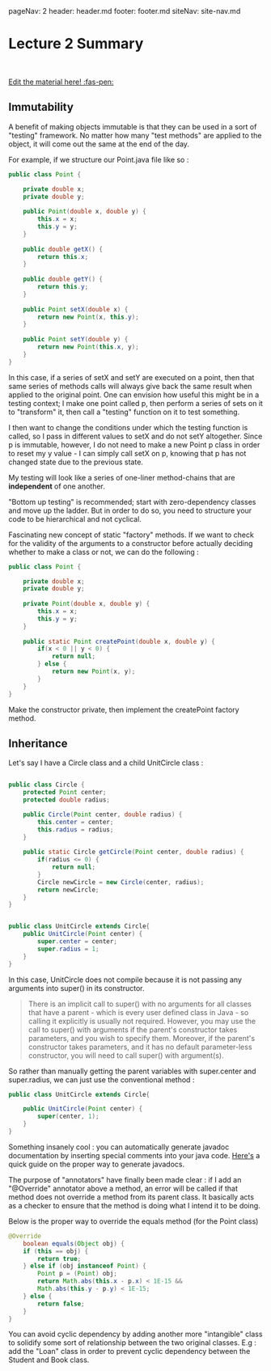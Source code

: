 <frontmatter>
  pageNav: 2
  header: header.md
  footer: footer.md
  siteNav: site-nav.md
</frontmatter>

<br> 

# Lecture 2 Summary
<br> 

<!-- DO NOT DELETE THIS LINK AND PLEASE WRITE BELOW THIS LINK-->
[Edit the material here! :fas-pen:](https://github.com/nus-cs2030/1920-s2/edit/master/contents/textbook/lecture02/summary/chapter-summary.md)
<!-- DO NOT DELETE THIS LINK AND PLEASE WRITE BELOW THIS LINK-->

## Immutability

A benefit of making objects immutable is that they can be used in a sort of "testing" framework. No matter how many "test methods" are 
applied to the object, it will come out the same at the end of the day. 

For example, if we structure our Point.java file like so :

```java
public class Point {

	private double x;
	private double y;
	
	public Point(double x, double y) {
		this.x = x;
		this.y = y;
	}
	
	public double getX() {
		return this.x;
	}
	
	public double getY() {
		return this.y;
	}
	
	public Point setX(double x) {
		return new Point(x, this.y);
	}
	
	public Point setY(double y) {
		return new Point(this.x, y);
	}
}
```
In this case, if a series of setX and setY are executed on a point, then that same series of methods calls will always give back
the same result when applied to the original point. One can envision how useful this might be in a testing context; I make one point
called p, then perform a series of sets on it to "transform" it, then call a "testing" function on it to test something.

I then want to change the conditions under which the testing function is called, so I pass in different values to
setX and do not setY altogether. Since p is immutable, however, I do not need to make a new Point p class in order to 
reset my y value - I can simply call setX on p, knowing that p has not changed state due to the previous state. 

My testing will look like a series of one-liner method-chains that are **independent** of one another.

"Bottom up testing" is recommended; start with zero-dependency classes and move up the ladder. But in order to do so,
you need to structure your code to be hierarchical and not cyclical.

Fascinating new concept of static "factory" methods. If we want
to check for the validity of the arguments to a constructor before actually deciding whether to make a class or not,
we can do the following :

```java
public class Point {

	private double x;
	private double y;
	
	private Point(double x, double y) {
		this.x = x;
		this.y = y;
	}
	
	public static Point createPoint(double x, double y) {
		if(x < 0 || y < 0) {
			return null;
		} else {
			return new Point(x, y);
		}
	}
}
```

Make the constructor private, then implement the createPoint factory method.

## Inheritance
Let's say I have a Circle class and a child UnitCircle class :

```java

public class Circle {
	protected Point center;
	protected double radius;

	public Circle(Point center, double radius) {
		this.center = center;
		this.radius = radius;
	}
	
	public static Circle getCircle(Point center, double radius) {
		if(radius <= 0) {
			return null;
		}
		Circle newCircle = new Circle(center, radius);
		return newCircle;
	}
}


public class UnitCircle extends Circle{
	public UnitCircle(Point center) {
		super.center = center;
		super.radius = 1;
	}
}
```

In this case, UnitCircle does not compile because it is not passing any
arguments into super() in its constructor.

>There is an implicit call to super() with no arguments for 
all classes that have a parent - which is 
every user defined class in Java - so calling
it explicitly is usually not required. However, 
you may use the call to super() with arguments 
if the parent's constructor takes parameters, and you wish to
specify them. Moreover, if the parent's constructor takes parameters, 
and it has no default parameter-less constructor, you will need
to call super() with argument(s).

So rather than manually getting the parent variables with super.center and
super.radius, we can just use the conventional method :

```java
public class UnitCircle extends Circle{

	public UnitCircle(Point center) {
		super(center, 1);
	}
}
```

Something insanely cool : you can automatically generate javadoc
documentation by inserting special comments into your java code.
[Here's](https://www.comp.nus.edu.sg/~cs2030/javadoc/) a quick guide
on the proper way to generate javadocs.

The purpose of "annotators" have finally been made clear :
if I add an "@Override" annotator above a method, an error will be called
if that method does not override a method from its parent class.
It basically acts as a checker to ensure that the method is doing
what I intend it to be doing. 

Below is the proper way to override the equals method (for the Point class)

```java
@Override
	boolean equals(Object obj) {
	if (this == obj) {
		return true;
	} else if (obj instanceof Point) {
		Point p = (Point) obj;
		return Math.abs(this.x - p.x) < 1E-15 &&
		Math.abs(this.y - p.y) < 1E-15;
	} else {
		return false;
	}
}
```

You can avoid cyclic dependency by adding another more "intangible" class
to solidify some sort of relationship between the two original classes.
E.g : add the "Loan" class in order to prevent cyclic dependency between the 
Student and Book class.


	
	
